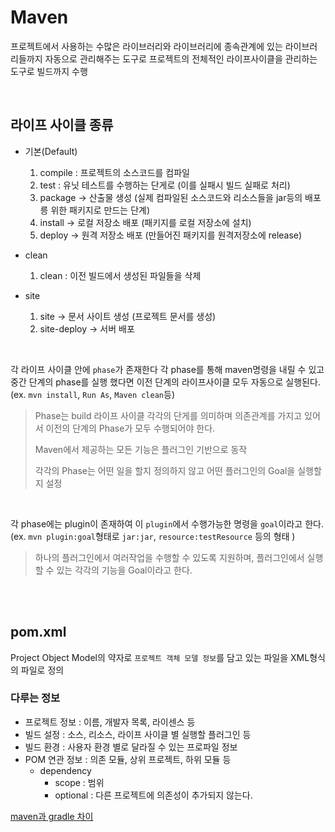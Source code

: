 # Maven

프로젝트에서 사용하는 수많은 라이브러리와 라이브러리에 종속관계에 있는 라이브러리들까지 자동으로 관리해주는 도구로 프로젝트의 전체적인 라이프사이클을 관리하는 도구로 빌드까지 수행

<br>

## 라이프 사이클 종류

- 기본(Default)

  1. compile : 프로젝트의 소스코드를 컴파일
  1. test : 유닛 테스트를 수행하는 단게로 (이를 실패시 빌드 실패로 처리)
  1. package -> 산출물 생성 (실제 컴파일된 소스코드와 리소스들을 jar등의 배포릉 위한 패키지로 만드는 단계)
  1. install -> 로컬 저장소 배포 (패키지를 로컬 저장소에 설치)
  1. deploy -> 원격 저장소 배포 (만들어진 패키지를 원격저장소에 release)

- clean

  1. clean : 이전 빌드에서 생성된 파일들을 삭제

- site
  1. site -> 문서 사이트 생성 (프로젝트 문서를 생성)
  1. site-deploy -> 서버 배포

<br>

각 라이프 사이클 안에 `phase`가 존재한다 각 phase를 통해 maven명령을 내릴 수 있고 중간 단계의 phase를 실행 했다면 이전 단계의 라이프사이클 모두 자동으로 실행된다.
<br>(ex. `mvn install`, `Run As`, `Maven clean`등)

> Phase는 build 라이프 사이클 각각의 단게를 의미하며 의존관계를 가지고 있어서 이전의 단계의 Phase가 모두 수행되어야 한다.
>
> Maven에서 제공하는 모든 기능은 플러그인 기반으로 동작
>
> 각각의 Phase는 어떤 일을 할지 정의하지 않고 어떤 플러그인의 Goal을 실행할지 설정

<br>

각 phase에는 plugin이 존재하여 이 `plugin`에서 수행가능한
명령을 `goal`이라고 한다.
<br>(ex. `mvn plugin:goal`형태로 `jar:jar`, `resource:testResource` 등의 형태 )

> 하나의 플러그인에서 여러작업을 수행할 수 있도록 지원하며, 플러그인에서 실행할 수 있는 각각의 기능을 Goal이라고 한다.

<br><br>

## pom.xml

Project Object Model의 약자로 `프로젝트 객체 모델 정보`를 담고 있는 파일을 XML형식의 파일로 정의

### 다루는 정보

- 프로젝트 정보 : 이름, 개발자 목록, 라이센스 등
- 빌드 설정 : 소스, 리소스, 라이프 사이클 별 실행할 플러그인 등
- 빌드 환경 : 사용자 환경 별로 달라질 수 있는 프로파일 정보
- POM 연관 정보 : 의존 모듈, 상위 프로젝트, 하위 모듈 등
  - dependency
    - scope : 범위
    - optional : 다른 프로젝트에 의존성이 추가되지 않는다.

[maven과 gradle 차이](https://hyojun123.github.io/2019/04/18/gradleAndMaven/)
